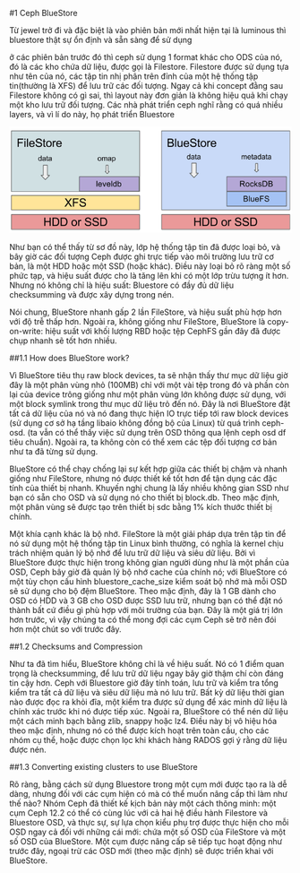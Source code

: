 #1 Ceph BlueStore

Từ jewel trở đi và đặc biệt là vào phiên bản mới nhất hiện tại là luminous thì bluestore thật sự ổn định và sẵn sàng để sử dụng

ở các phiên bản trước đó thì ceph sử dụng 1 format khác cho ODS của nó, đó là các kho chứa dữ liệu, được gọi là Filestore. Filestore được sử dụng tựa như tên của nó, các tập tin nhị phân trên đỉnh của một hệ thống tập tin(thường là XFS) để lưu trữ các đối tượng. Ngay cả khi concept đằng sau Filestore không có gì sai, thì layout này đơn giản là không hiệu quả khi chạy một kho lưu trữ đối tượng. Các nhà phát triển ceph nghĩ rằng có quá nhiều layers, và vì lí do này, họ phát triển Bluestore

![GitHub Logo](/images/bluestore-01.png)


Như bạn có thể thấy từ sơ đồ này, lớp hệ thống tập tin đã được loại bỏ, và bây giờ các đối tượng Ceph được ghi trực tiếp vào môi trường lưu trữ cơ bản, là một HDD hoặc một SSD (hoặc khác). Điều này loại bỏ rõ ràng một số phức tạp, và hiệu suất được cho là tăng lên khi có một lớp trừu tượng ít hơn. Nhưng nó không chỉ là hiệu suất: Bluestore có đầy đủ dữ liệu checksumming và được xây dựng trong nén.


Nói chung, BlueStore nhanh gấp 2 lần FileStore, và hiệu suất phù hợp hơn với độ trễ thấp hơn. 
Ngoài ra, không giống như FileStore, BlueStore là copy-on-write: hiệu suất với khối lượng RBD hoặc tệp CephFS gần đây đã được chụp nhanh sẽ tốt hơn nhiều.

##1.1 How does BlueStore work?

Vì BlueStore tiêu thụ raw block devices, ta sẽ nhận thấy thư mục dữ liệu giờ đây là một phân vùng nhỏ (100MB) chỉ với một vài tệp trong đó và phần còn lại của device trông giống như một phân vùng lớn không được sử dụng, với một  block symlink trong thư mục dữ liệu trỏ đến nó. Đây là nơi BlueStore đặt tất cả dữ liệu của nó và nó đang thực hiện IO trực tiếp tới raw block devices (sử dụng cơ sở hạ tầng libaio không đồng bộ của Linux) từ quá trình ceph-osd. (ta vẫn có thể thấy việc sử dụng trên OSD thông qua lệnh ceph osd df tiêu chuẩn). Ngoài ra, ta không còn có thể xem các tệp đối tượng cơ bản như ta đã từng sử dụng.


BlueStore có thể chạy chống lại sự kết hợp giữa các thiết bị chậm và nhanh giống như FileStore, nhưng nó được thiết kế tốt hơn để tận dụng các đặc tính của thiết bị nhanh. Khuyến nghị chung là lấy nhiều không gian SSD như bạn có sẵn cho OSD và sử dụng nó cho thiết bị block.db. Theo mặc định, một phân vùng sẽ được tạo trên thiết bị sdc bằng 1% kích thước thiết bị chính.

Một khía cạnh khác là bộ nhớ. FileStore là một giải pháp dựa trên tập tin để nó sử dụng một hệ thống tập tin Linux bình thường, có nghĩa là kernel  chịu trách nhiệm quản lý bộ nhớ để lưu trữ dữ liệu và siêu dữ liệu. Bởi vì BlueStore được thực hiện trong không gian người dùng như là một phần của OSD, Ceph bây giờ đã quản lý bộ nhớ cache của chính nó; với BlueStore có một tùy chọn cấu hình bluestore_cache_size kiểm soát bộ nhớ mà mỗi OSD sẽ sử dụng cho bộ đệm BlueStore. Theo mặc định, đây là 1 GB dành cho OSD có HDD và 3 GB cho OSD được SSD lưu trữ, nhưng bạn có thể đặt nó thành bất cứ điều gì phù hợp với môi trường của bạn. Đây là một giá trị lớn hơn trước, vì vậy chúng ta có thể mong đợi các cụm Ceph sẽ trở nên đói hơn một chút so với trước đây.

##1.2 Checksums and Compression

Như ta đã tìm hiểu, BlueStore không chỉ là về hiệu suất. Nó có 1 điểm quan trọng là checksumming, để lưu trữ dữ liệu ngay bây giờ thậm chí còn đáng tin cậy hơn. Ceph với Bluestore giờ đây tính toán, lưu trữ và kiểm tra tổng kiểm tra tất cả dữ liệu và siêu dữ liệu mà nó lưu trữ. Bất kỳ dữ liệu thời gian nào được đọc ra khỏi đĩa, một kiểm tra được sử dụng để xác minh dữ liệu là chính xác trước khi nó được tiếp xúc.
Ngoài ra, BlueStore có thể nén dữ liệu một cách minh bạch bằng zlib, snappy hoặc lz4. Điều này bị vô hiệu hóa theo mặc định, nhưng nó có thể được kích hoạt trên toàn cầu, cho các nhóm cụ thể, hoặc được chọn lọc khi khách hàng RADOS gợi ý rằng dữ liệu được nén.

##1.3 Converting existing clusters to use BlueStore

Rõ ràng, bằng cách sử dụng Bluestore trong một cụm mới được tạo ra là dễ dàng, nhưng đối với các cụm hiện có mà có thể muốn nâng cấp thì làm như thế nào? Nhóm Ceph đã thiết kế kịch bản này một cách thông minh: một cụm Ceph 12.2 có thể có cùng lúc với cả hai hệ điều hành Filestore và Bluestore OSD, và thực sự, sự lựa chọn kiểu phụ trợ được thực hiện cho mỗi OSD ngay cả đối với những cái mới: chứa một số OSD của FileStore và một số OSD của BlueStore. Một cụm được nâng cấp sẽ tiếp tục hoạt động như trước đây, ngoại trừ các OSD mới (theo mặc định) sẽ được triển khai với BlueStore.
